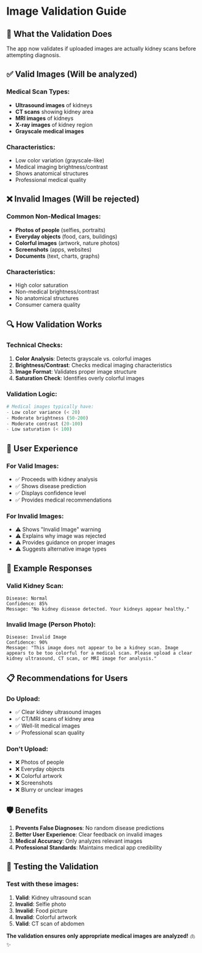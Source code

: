 # Image Validation Guide

## 🎯 What the Validation Does

The app now validates if uploaded images are actually kidney scans before attempting diagnosis.

## ✅ Valid Images (Will be analyzed)

### Medical Scan Types:
- **Ultrasound images** of kidneys
- **CT scans** showing kidney area
- **MRI images** of kidneys
- **X-ray images** of kidney region
- **Grayscale medical images**

### Characteristics:
- Low color variation (grayscale-like)
- Medical imaging brightness/contrast
- Shows anatomical structures
- Professional medical quality

## ❌ Invalid Images (Will be rejected)

### Common Non-Medical Images:
- **Photos of people** (selfies, portraits)
- **Everyday objects** (food, cars, buildings)
- **Colorful images** (artwork, nature photos)
- **Screenshots** (apps, websites)
- **Documents** (text, charts, graphs)

### Characteristics:
- High color saturation
- Non-medical brightness/contrast
- No anatomical structures
- Consumer camera quality

## 🔍 How Validation Works

### Technical Checks:
1. **Color Analysis**: Detects grayscale vs. colorful images
2. **Brightness/Contrast**: Checks medical imaging characteristics
3. **Image Format**: Validates proper image structure
4. **Saturation Check**: Identifies overly colorful images

### Validation Logic:
```python
# Medical images typically have:
- Low color variance (< 20)
- Moderate brightness (50-200)
- Moderate contrast (20-100)
- Low saturation (< 100)
```

## 📱 User Experience

### For Valid Images:
- ✅ Proceeds with kidney analysis
- ✅ Shows disease prediction
- ✅ Displays confidence level
- ✅ Provides medical recommendations

### For Invalid Images:
- ⚠️ Shows "Invalid Image" warning
- ⚠️ Explains why image was rejected
- ⚠️ Provides guidance on proper images
- ⚠️ Suggests alternative image types

## 🎯 Example Responses

### Valid Kidney Scan:
```
Disease: Normal
Confidence: 85%
Message: "No kidney disease detected. Your kidneys appear healthy."
```

### Invalid Image (Person Photo):
```
Disease: Invalid Image
Confidence: 90%
Message: "This image does not appear to be a kidney scan. Image appears to be too colorful for a medical scan. Please upload a clear kidney ultrasound, CT scan, or MRI image for analysis."
```

## 📋 Recommendations for Users

### Do Upload:
- ✅ Clear kidney ultrasound images
- ✅ CT/MRI scans of kidney area
- ✅ Well-lit medical images
- ✅ Professional scan quality

### Don't Upload:
- ❌ Photos of people
- ❌ Everyday objects
- ❌ Colorful artwork
- ❌ Screenshots
- ❌ Blurry or unclear images

## 🛡️ Benefits

1. **Prevents False Diagnoses**: No random disease predictions
2. **Better User Experience**: Clear feedback on invalid images
3. **Medical Accuracy**: Only analyzes relevant images
4. **Professional Standards**: Maintains medical app credibility

## 🔧 Testing the Validation

### Test with these images:
1. **Valid**: Kidney ultrasound scan
2. **Invalid**: Selfie photo
3. **Invalid**: Food picture
4. **Invalid**: Colorful artwork
5. **Valid**: CT scan of abdomen

**The validation ensures only appropriate medical images are analyzed!** 🫁✨ 